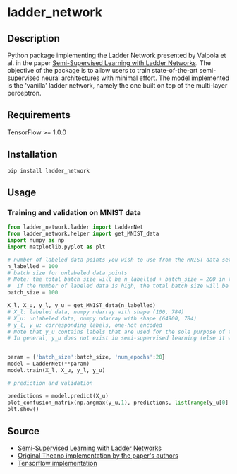 # ladder_network

## Description
Python package implementing  the Ladder Network presented by Valpola et al. in the paper [Semi-Supervised Learning with Ladder Networks](https://arxiv.org/abs/1507.02672). The objective of the package is to allow users to train state-of-the-art semi-supervised neural architectures with minimal effort. The model implemented is the 'vanilla' ladder network, namely the one built on top of the multi-layer perceptron.

## Requirements
TensorFlow >= 1.0.0
## Installation
`pip install ladder_network`
## Usage

### Training and validation on MNIST data
```python
from ladder_network.ladder import LadderNet
from ladder_network.helper import get_MNIST_data
import numpy as np
import matplotlib.pyplot as plt

# number of labeled data points you wish to use from the MNIST data set
n_labelled = 100
# batch size for unlabeled data points
# Note: the total batch size will be n_labelled + batch_size = 200 in this case.
#  If the number of labeled data is high, the total batch size will be high as well and this may cause memory issues. This will be fixed in later releases.
batch_size = 100

X_l, X_u, y_l, y_u = get_MNIST_data(n_labelled)
# X_l: labeled data, numpy ndarray with shape (100, 784)
# X_u: unlabeled data, numpy ndarray with shape (64900, 784)
# y_l, y_u: corresponding labels, one-hot encoded
# Note that y_u contains labels that are used for the sole purpose of testing.
# In general, y_u does not exist in semi-supervised learning (else it would be supervised learning)


param = {'batch_size':batch_size, 'num_epochs':20}
model = LadderNet(**param)
model.train(X_l, X_u, y_l, y_u)

# prediction and validation

predictions = model.predict(X_u)
plot_confusion_matrix(np.argmax(y_u,1), predictions, list(range(y_u[0].size)))
plt.show()

```

## Source
* [Semi-Supervised Learning with Ladder Networks](https://arxiv.org/abs/1507.02672)
* [Original Theano implementation by the paper's authors](https://github.com/CuriousAI/ladder)
* [Tensorflow implementation](https://github.com/rinuboney/ladder)

